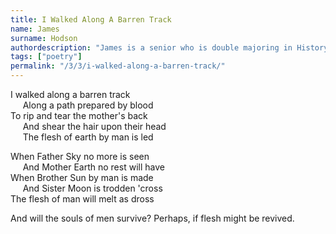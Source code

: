 ```yaml
---
title: I Walked Along A Barren Track
name: James
surname: Hodson
authordescription: "James is a senior who is double majoring in History and Political Theory."
tags: ["poetry"]
permalink: "/3/3/i-walked-along-a-barren-track/"
---
```

I walked along a barren track\
&nbsp;&nbsp;&nbsp;&nbsp;&nbsp;Along a path prepared by blood\
To rip and tear the mother's back\
&nbsp;&nbsp;&nbsp;&nbsp;&nbsp;And shear the hair upon their head\
&nbsp;&nbsp;&nbsp;&nbsp;&nbsp;The flesh of earth by man is led

When Father Sky no more is seen\
&nbsp;&nbsp;&nbsp;&nbsp;&nbsp;And Mother Earth no rest will have\
When Brother Sun by man is made\
&nbsp;&nbsp;&nbsp;&nbsp;&nbsp;And Sister Moon is trodden 'cross\
The flesh of man will melt as dross

And will the souls of men survive?
Perhaps, if flesh might be revived. 